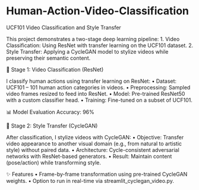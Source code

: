 # Human-Action-Video-Classification

UCF101 Video Classification and Style Transfer

This project demonstrates a two-stage deep learning pipeline:
	1.	Video Classification: Using ResNet with transfer learning on the UCF101 dataset.
	2.	Style Transfer: Applying a CycleGAN model to stylize videos while preserving their semantic content.
 
🧠 Stage 1: Video Classification (ResNet)

I classify human actions using transfer learning on ResNet:
	•	Dataset: UCF101 – 101 human action categories in videos.
	•	Preprocessing: Sampled video frames resized to feed into ResNet.
	•	Model: Pre-trained ResNet50 with a custom classifier head.
	•	Training: Fine-tuned on a subset of UCF101.
 
📊 Model Evaluation
Accuracy: 96%

🎨 Stage 2: Style Transfer (CycleGAN)

After classification, I stylize videos with CycleGAN:
	•	Objective: Transfer video appearance to another visual domain (e.g., from natural to artistic style) without paired data.
	•	Architecture: Cycle-consistent adversarial networks with ResNet-based generators.
	•	Result: Maintain content (pose/action) while transforming style.

✨ Features
	•	Frame-by-frame transformation using pre-trained CycleGAN weights.
	•	Option to run in real-time via streamlit_cyclegan_video.py.
